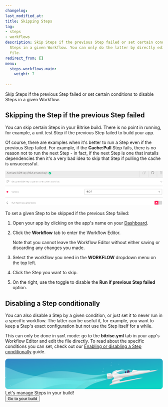 ```yaml
---
changelog:
last_modified_at:
title: Skipping Steps
tag:
- steps
- workflows
description: Skip Steps if the previous Step failed or set certain conditions to disable
  Steps in a given Workflow. You can only do the latter by directly editing a .yml
  file.
redirect_from: []
menu:
  steps-workflows-main:
    weight: 7

---
```

Skip Steps if the previous Step failed or set certain conditions to disable Steps in a given Workflow.

## Skipping the Step if the previous Step failed

You can skip certain Steps in your Bitrise build. There is no point in running, for example, a unit test Step if the previous Step failed to build your app.

Of course, there are examples when it's better to run a Step even if the previous Step failed. For example, if the **Cache:Pull** Step fails, there is no reason not to run the next Step - in fact, if the next Step is one that installs dependencies then it's a very bad idea to skip that Step if pulling the cache is unsuccessful.

![Run if previous step failed](/img/run-if-prev-version.png)

To set a given Step to be skipped if the previous Step failed:

1. Open your app by clicking on the app's name on your [Dashboard](https://app.bitrise.io/dashboard).
2. Click the **Workflow** tab to enter the Workflow Editor.

   Note that you cannot leave the Workflow Editor without either saving or discarding any changes you made.
3. Select the workflow you need in the **WORKFLOW** dropdown menu on the top left.
4. Click the Step you want to skip.
5. On the right, use the toggle to disable the **Run if previous Step failed** option.

## Disabling a Step conditionally

You can also disable a Step by a given condition, or just set it to never run in a specific workflow. The latter can be useful if, for example, you want to keep a Step's exact configuration but not use the Step itself for a while.

This can only be done in `yaml` mode: go to the **bitrise.yml** tab in your app's Workflow Editor and edit the file directly. To read about the specific conditions you can set, check out our [Enabling or disabling a Step conditionally](/tips-and-tricks/disable-a-step-by-condition/) guide.

<div class="banner"> <img src="/assets/images/banner-bg-888x170.png" style="border: none;"> <div class="deploy-text">Let's manage Steps in your build!</div> <a target="_blank" href="https://app.bitrise.io/dashboard/builds"><button class="button">Go to your build</button></a> </div>